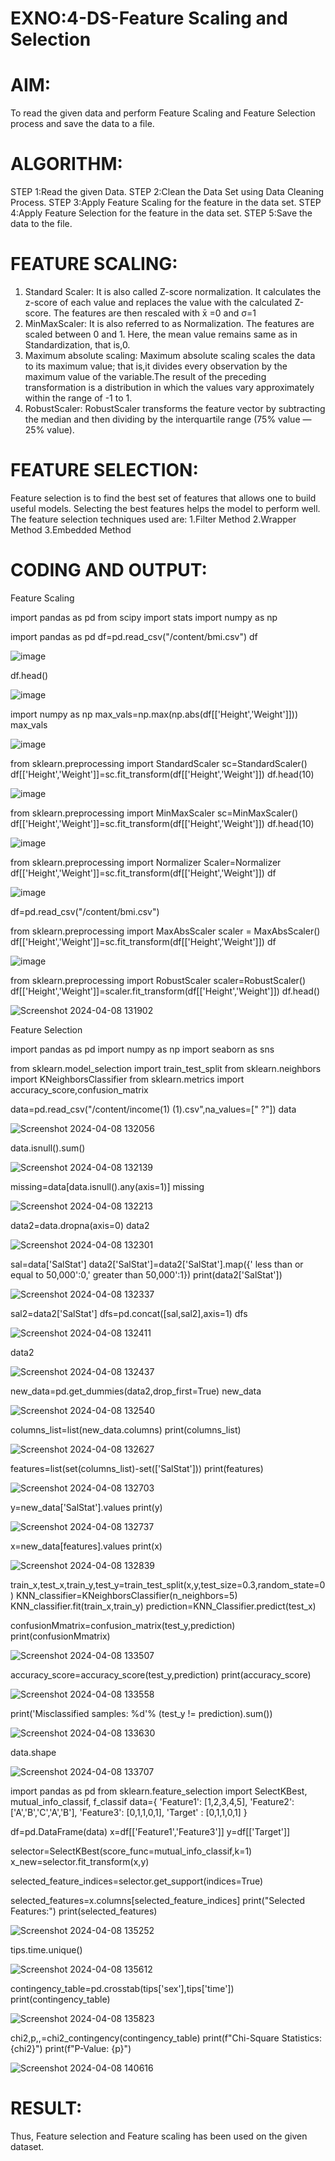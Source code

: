 # EXNO:4-DS-Feature Scaling and Selection
# AIM:
To read the given data and perform Feature Scaling and Feature Selection process and save the
data to a file.
# ALGORITHM:
STEP 1:Read the given Data.
STEP 2:Clean the Data Set using Data Cleaning Process.
STEP 3:Apply Feature Scaling for the feature in the data set.
STEP 4:Apply Feature Selection for the feature in the data set.
STEP 5:Save the data to the file.
# FEATURE SCALING:
1. Standard Scaler: It is also called Z-score normalization. It calculates the z-score of each value and replaces the value with the calculated Z-score. The features are then rescaled with x̄ =0 and σ=1
2. MinMaxScaler: It is also referred to as Normalization. The features are scaled between 0 and 1. Here, the mean value remains same as in Standardization, that is,0.
3. Maximum absolute scaling: Maximum absolute scaling scales the data to its maximum value; that is,it divides every observation by the maximum value of the variable.The result of the preceding transformation is a distribution in which the values vary approximately within the range of -1 to 1.
4. RobustScaler: RobustScaler transforms the feature vector by subtracting the median and then dividing by the interquartile range (75% value — 25% value).
# FEATURE SELECTION:
Feature selection is to find the best set of features that allows one to build useful models. Selecting the best features helps the model to perform well.
The feature selection techniques used are:
1.Filter Method
2.Wrapper Method
3.Embedded Method

# CODING AND OUTPUT:

Feature Scaling

import pandas as pd
from scipy import stats
import numpy as np


import pandas as pd
df=pd.read_csv("/content/bmi.csv")
df

![image](https://github.com/SJananisenthilkumar/EXNO-4-DS/assets/144871139/376dd65a-8a46-4e5a-aa06-89db3bf431f6)

df.head()

![image](https://github.com/SJananisenthilkumar/EXNO-4-DS/assets/144871139/33268cf2-cc37-41c2-bad9-cbd2601a933c)

import numpy as np
max_vals=np.max(np.abs(df[['Height','Weight']]))
max_vals

![image](https://github.com/SJananisenthilkumar/EXNO-4-DS/assets/144871139/ff3d3a86-1323-4af3-995f-dd5681da7c86)

from sklearn.preprocessing import StandardScaler
sc=StandardScaler()
df[['Height','Weight']]=sc.fit_transform(df[['Height','Weight']])
df.head(10)

![image](https://github.com/SJananisenthilkumar/EXNO-4-DS/assets/144871139/d1399553-bb11-495a-99e5-622ff96c20b1)

from sklearn.preprocessing import MinMaxScaler
sc=MinMaxScaler()
df[['Height','Weight']]=sc.fit_transform(df[['Height','Weight']])
df.head(10)

![image](https://github.com/SJananisenthilkumar/EXNO-4-DS/assets/144871139/8172543a-3361-49da-97be-84430ddb9f61)

from sklearn.preprocessing import Normalizer
Scaler=Normalizer
df[['Height','Weight']]=sc.fit_transform(df[['Height','Weight']])
df

![image](https://github.com/SJananisenthilkumar/EXNO-4-DS/assets/144871139/68ce3578-0f70-48f2-b9ea-1a678840c015)

df=pd.read_csv("/content/bmi.csv")


from sklearn.preprocessing import MaxAbsScaler
scaler = MaxAbsScaler()
df[['Height','Weight']]=sc.fit_transform(df[['Height','Weight']])
df

![image](https://github.com/SJananisenthilkumar/EXNO-4-DS/assets/144871139/1aedf04d-036c-4544-a2d5-bb05ed2663cd)

from sklearn.preprocessing import RobustScaler
scaler=RobustScaler()
df[['Height','Weight']]=scaler.fit_transform(df[['Height','Weight']])
df.head()

![Screenshot 2024-04-08 131902](https://github.com/arun1111j/EXNO-4-DS/assets/128461833/f6d88d95-f69b-4f18-b82a-f9ba84200203)


Feature Selection

import pandas as pd
import numpy as np
import seaborn as sns


from sklearn.model_selection import train_test_split
from sklearn.neighbors import KNeighborsClassifier
from sklearn.metrics import accuracy_score,confusion_matrix


data=pd.read_csv("/content/income(1) (1).csv",na_values=[" ?"])
data

![Screenshot 2024-04-08 132056](https://github.com/arun1111j/EXNO-4-DS/assets/128461833/76a6f995-f13b-4c95-ae8c-528e72850c3b)

data.isnull().sum()

![Screenshot 2024-04-08 132139](https://github.com/arun1111j/EXNO-4-DS/assets/128461833/9f1b357d-a955-4d6b-8f37-d9c2900fdf03)

missing=data[data.isnull().any(axis=1)]
missing

![Screenshot 2024-04-08 132213](https://github.com/arun1111j/EXNO-4-DS/assets/128461833/588e9033-2d09-4caf-a854-8cd0c5620418)

data2=data.dropna(axis=0)
data2

![Screenshot 2024-04-08 132301](https://github.com/arun1111j/EXNO-4-DS/assets/128461833/f904cb0a-179c-4b18-9758-e4871b88ff35)

sal=data['SalStat']
data2['SalStat']=data2['SalStat'].map({' less than  or equal to 50,000':0,' greater than 50,000':1})
print(data2['SalStat'])

![Screenshot 2024-04-08 132337](https://github.com/arun1111j/EXNO-4-DS/assets/128461833/5697629f-598e-49da-98f5-f6f9736d4ef3)

sal2=data2['SalStat']
dfs=pd.concat([sal,sal2],axis=1)
dfs

![Screenshot 2024-04-08 132411](https://github.com/arun1111j/EXNO-4-DS/assets/128461833/9ace2ee3-17e9-4591-b86d-d995ac6b7ff5)

data2

![Screenshot 2024-04-08 132437](https://github.com/arun1111j/EXNO-4-DS/assets/128461833/954ae119-4c01-4e3d-9430-f8be6cede5eb)

new_data=pd.get_dummies(data2,drop_first=True)
new_data

![Screenshot 2024-04-08 132540](https://github.com/arun1111j/EXNO-4-DS/assets/128461833/fb035e04-7b58-4fa2-a856-5f1258d98d70)

columns_list=list(new_data.columns)
print(columns_list)

![Screenshot 2024-04-08 132627](https://github.com/arun1111j/EXNO-4-DS/assets/128461833/f670491b-3a15-4940-9442-af6132c37327)

features=list(set(columns_list)-set(['SalStat']))
print(features)

![Screenshot 2024-04-08 132703](https://github.com/arun1111j/EXNO-4-DS/assets/128461833/8861beaf-4ff8-46d5-8f32-f219cb7c0729)

y=new_data['SalStat'].values
print(y)

![Screenshot 2024-04-08 132737](https://github.com/arun1111j/EXNO-4-DS/assets/128461833/e4ee6b46-e4d5-41a3-a961-5e3988f5ee98)

x=new_data[features].values
print(x)

![Screenshot 2024-04-08 132839](https://github.com/arun1111j/EXNO-4-DS/assets/128461833/b794a8cb-8325-45bf-958d-1c2305f5e20a)

train_x,test_x,train_y,test_y=train_test_split(x,y,test_size=0.3,random_state=0)
KNN_classifier=KNeighborsClassifier(n_neighbors=5)
KNN_classifier.fit(train_x,train_y)
prediction=KNN_Classifier.predict(test_x)


confusionMmatrix=confusion_matrix(test_y,prediction)
print(confusionMmatrix)

![Screenshot 2024-04-08 133507](https://github.com/arun1111j/EXNO-4-DS/assets/128461833/3906c6b9-5480-498d-b139-e7db823e3b05)

accuracy_score=accuracy_score(test_y,prediction)
print(accuracy_score)

![Screenshot 2024-04-08 133558](https://github.com/arun1111j/EXNO-4-DS/assets/128461833/fbb86aca-9120-40ee-b59e-3f600de10e3b)

print('Misclassified samples: %d'% (test_y != prediction).sum())

![Screenshot 2024-04-08 133630](https://github.com/arun1111j/EXNO-4-DS/assets/128461833/7f519b52-847b-4b3c-bd14-783788d19900)

data.shape

![Screenshot 2024-04-08 133707](https://github.com/arun1111j/EXNO-4-DS/assets/128461833/7f96213c-becc-455b-9be3-db54bed1b22d)

import pandas as pd
from sklearn.feature_selection import SelectKBest, mutual_info_classif, f_classif
data={
    'Feature1': [1,2,3,4,5],
    'Feature2': ['A','B','C','A','B'],
    'Feature3': [0,1,1,0,1],
    'Target'  : [0,1,1,0,1]
}

df=pd.DataFrame(data)
x=df[['Feature1','Feature3']]
y=df[['Target']]

selector=SelectKBest(score_func=mutual_info_classif,k=1)
x_new=selector.fit_transform(x,y)

selected_feature_indices=selector.get_support(indices=True)

selected_features=x.columns[selected_feature_indices]
print("Selected Features:")
print(selected_features)

![Screenshot 2024-04-08 135252](https://github.com/arun1111j/EXNO-4-DS/assets/128461833/0d2359e5-5b37-4091-9203-6e65df36d92f)

tips.time.unique()

![Screenshot 2024-04-08 135612](https://github.com/arun1111j/EXNO-4-DS/assets/128461833/9836a9f3-fe9e-4ec3-920d-2a3530762734)

contingency_table=pd.crosstab(tips['sex'],tips['time'])
print(contingency_table)

![Screenshot 2024-04-08 135823](https://github.com/arun1111j/EXNO-4-DS/assets/128461833/10c74211-c4bb-4a26-b5cf-784f7204cc59)

chi2,p,,=chi2_contingency(contingency_table)
print(f"Chi-Square Statistics: {chi2}")
print(f"P-Value: {p}")

![Screenshot 2024-04-08 140616](https://github.com/arun1111j/EXNO-4-DS/assets/128461833/469760f6-4232-4c33-af9d-b8a8dcfd7d17)







# RESULT:
Thus, Feature selection and Feature scaling has been used on the given dataset.
